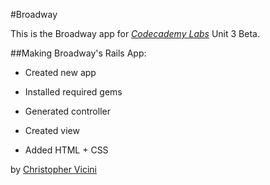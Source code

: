 #Broadway

This is the Broadway app for [*Codecademy Labs*](http://codecademy.com) Unit 3 Beta. 

##Making Broadway's Rails App: 

* Created new app

* Installed required gems

* Generated controller

* Created view

* Added HTML + CSS

by [Christopher Vicini](https://christophervicini.com)
